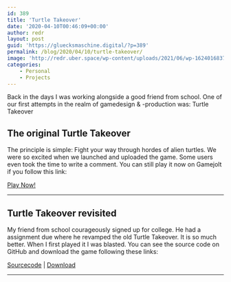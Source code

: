 ```yaml
---
id: 389
title: 'Turtle Takeover'
date: '2020-04-10T00:46:09+00:00'
author: redr
layout: post
guid: 'https://gluecksmaschine.digital/?p=389'
permalink: /blog/2020/04/10/turtle-takeover/
image: 'http://redr.uber.space/wp-content/uploads/2021/06/wp-1624016837414-210x131.png'
categories:
    - Personal
    - Projects
---
```


Back in the days I was working alongside a good friend from school. One of our first attempts in the realm of gamedesign &amp; -production was: Turtle Takeover

## The original Turtle Takeover

The principle is simple: Fight your way through hordes of alien turtles. We were so excited when we launched and uploaded the game. Some users even took the time to write a comment. You can still play it now on Gamejolt if you follow this link:

[Play Now!](https://gamejolt.com/games/turtle-takeover/34926)

- - - - - -

## Turtle Takeover revisited

My friend from school courageously signed up for college. He had a assignment due where he revamped the old Turtle Takeover. It is so much better. When I first played it I was blasted. You can see the source code on GitHub and download the game following these links:

[Sourcecode](https://www.google.com/url?q=https%3A%2F%2Fgitlab.fsi.hochschule-trier.de%2FGameDevWeek%2Fsommersemester-2019%2Funity%2Fturtle-takeover-reloaded&sa=D&sntz=1&usg=AFQjCNGVh95TG3AjVjwuTa5IULGFKYqb7Q) | [Download](https://drive.google.com/open?id=1cJXZy56J6-UuifGaG9UvwxhT0eidFzki)

- - - - - -